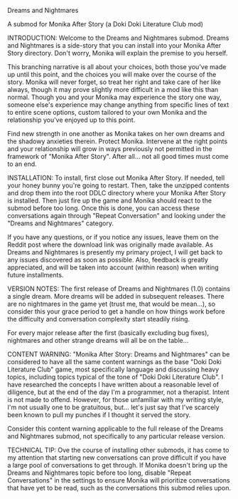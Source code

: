 Dreams and Nightmares

A submod for Monika After Story (a Doki Doki Literature Club mod)

INTRODUCTION:
Welcome to the Dreams and Nightmares submod.  Dreams and Nightmares is a side-story that you can install
into your Monika After Story directory.  Don't worry, Monika will explain the premise to you herself.

This branching narrative is all about your choices, both those you've made up until this point, and
the choices you will make over the course of the story.  Monika will never forget, so treat her right
and take care of her like always, though it may prove slightly more difficult in a mod like this than
normal.  Though you and your Monika may experience the story one way, someone else's experience may
change anything from specific lines of text to entire scene options, custom tailored to your own Monika
and the relationship you've enjoyed up to this point.

Find new strength in one another as Monika takes on her own dreams and the shadowy anxieties therein.
Protect Monika.  Intervene at the right points and your relationship will grow in ways previously not
permitted in the framework of "Monika After Story".  After all... not all good times must come to an end.



INSTALLATION:
To install, first close out Monika After Story.  If needed, tell your honey bunny you're going to restart.
Then, take the unzipped contents and drop them into the root DDLC directory where your Monika After Story is
installed.  Then just fire up the game and Monika should react to the submod before too long.  Once this is
done, you can access these conversations again through "Repeat Conversation" and looking under the "Dreams
and Nightmares" category.

If you have any questions, or if you notice any issues, leave them on the Reddit post where the download
link was originally made available.  As Dreams and Nightmares is presently my primary project, I will get
back to any issues discovered as soon as possible.  Also, feedback is greatly appreciated, and will be taken
into account (within reason) when writing future installments.



VERSION NOTES:
The first release of Dreams and Nightmares (1.0) contains a single dream.  More dreams will be added in subsequent
releases.  There are no nightmares in the game yet (trust me, that would be mean...), so consider this your grace
period to get a handle on how things work before the difficulty and conversation complexity start steadily rising.

For every major release after the first (basically excluding bug fixes), nightmares and other strange dreams will
all be on the table...



CONTENT WARNING:
"Monika After Story:  Dreams and Nightmares" can be considered to have all the same content warnings as the base
"Doki Doki Literature Club" game, most specifically language and discussing heavy topics, including topics typical
of the tone of "Doki Doki Literature Club".  I have researched the concepts I have written about a reasonable level
of diligence, but at the end of the day I'm a programmer, not a therapist.  Intent is not made to offend.  However,
for those unfamiliar with my writing style, I'm not usually one to be gratuitous, but... let's just say that I've 
scarcely been known to pull my punches if I thought it served the story.

Consider this content warning applicable to the full release of the Dreams and Nightmares submod, not specifically
to any particular release version.



TECHNICAL TIP:
Ove the course of installing other submods, it has come to my attention that starting new conversations can
prove difficult if you have a large pool of conversations to get through.  If Monika doesn't bring up the
Dreams and Nightmares topic before too long, disable "Repeat Conversations" in the settings to ensure
Monika will prioritize conversations that have yet to be read, such as the conversations this submod
relies upon.
